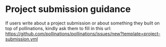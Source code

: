 # Project submission guidance

If users write about a project submission or about something they built on top of pollinations, kindly ask them to fill in this url: https://github.com/pollinations/pollinations/issues/new?template=project-submission.yml